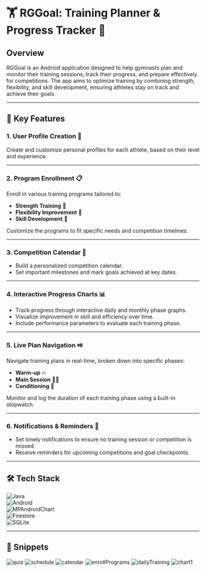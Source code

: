 # 🏋️ RGGoal: Training Planner & Progress Tracker 📱

## Overview
RGGoal is an Android application designed to help gymnasts plan and monitor their training sessions, track their progress, and prepare effectively for competitions. 
The app aims to optimize training by combining strength, flexibility, and skill development, ensuring athletes stay on track and achieve their goals.

---

## 🚀 Key Features

### 1. User Profile Creation 👤  
Create and customize personal profiles for each athlete, based on their level and experience.

---

### 2. Program Enrollment 📋  
Enroll in various training programs tailored to:  
- **Strength Training** 💪  
- **Flexibility Improvement** 🤸  
- **Skill Development** 🏅  

Customize the programs to fit specific needs and competition timelines.

---

### 3. Competition Calendar 📆  
- Build a personalized competition calendar.  
- Set important milestones and mark goals achieved at key dates.

---

### 4. Interactive Progress Charts 📊  
- Track progress through interactive daily and monthly phase graphs.  
- Visualize improvement in skill and efficiency over time.  
- Include performance parameters to evaluate each training phase.

---

### 5. Live Plan Navigation ⏯️  
Navigate training plans in real-time, broken down into specific phases:  
- **Warm-up** 🔥  
- **Main Session** 🏋️‍♀️  
- **Conditioning** 🏃  

Monitor and log the duration of each training phase using a built-in stopwatch.

---

### 6. Notifications & Reminders 🔔  
- Set timely notifications to ensure no training session or competition is missed.  
- Receive reminders for upcoming competitions and goal checkpoints.

---

## 🛠️ Tech Stack  
![Java](https://img.shields.io/badge/Java-%23ED8B00.svg?style=for-the-badge&logo=java&logoColor=white)  
![Android](https://img.shields.io/badge/Android-%233DDC84.svg?style=for-the-badge&logo=android&logoColor=white)  
![MPAndroidChart](https://img.shields.io/badge/MPAndroidChart-%233577D4.svg?style=for-the-badge&logo=android&logoColor=white)  
![Firestore](https://img.shields.io/badge/Firestore-%23FFCA28.svg?style=for-the-badge&logo=firebase&logoColor=white)  
![SQLite](https://img.shields.io/badge/SQLite-%23003B57.svg?style=for-the-badge&logo=sqlite&logoColor=white)

---

## 📱 Snippets  
![quiz](https://github.com/user-attachments/assets/55ab9962-621f-4169-80b9-bcfd22734653)
![schedule](https://github.com/user-attachments/assets/9ac69307-8f9d-40d5-b457-2454581ac38d)
![calendar](https://github.com/user-attachments/assets/e0296b35-13f4-45f1-aa2d-3fd01d46bf59)
![enrollPrograms](https://github.com/user-attachments/assets/face4d61-c9f7-4ad5-a87f-22d82ee811e6)
![dailyTraining](https://github.com/user-attachments/assets/c6f6dc1f-b3be-420b-8b0f-21db083e7b15)
![chart1](https://github.com/user-attachments/assets/e8cbc784-7b74-42ad-b0cf-a16590684798)


